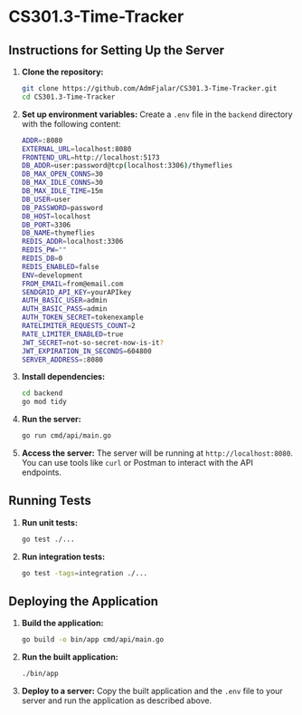 # CS301.3-Time-Tracker

## Instructions for Setting Up the Server

1. **Clone the repository:**
   ```sh
   git clone https://github.com/AdmFjalar/CS301.3-Time-Tracker.git
   cd CS301.3-Time-Tracker
   ```

2. **Set up environment variables:**
   Create a `.env` file in the `backend` directory with the following content:
   ```sh
   ADDR=:8080
   EXTERNAL_URL=localhost:8080
   FRONTEND_URL=http://localhost:5173
   DB_ADDR=user:password@tcp(localhost:3306)/thymeflies
   DB_MAX_OPEN_CONNS=30
   DB_MAX_IDLE_CONNS=30
   DB_MAX_IDLE_TIME=15m
   DB_USER=user
   DB_PASSWORD=password
   DB_HOST=localhost
   DB_PORT=3306
   DB_NAME=thymeflies
   REDIS_ADDR=localhost:3306
   REDIS_PW=""
   REDIS_DB=0
   REDIS_ENABLED=false
   ENV=development
   FROM_EMAIL=from@email.com
   SENDGRID_API_KEY=yourAPIkey
   AUTH_BASIC_USER=admin
   AUTH_BASIC_PASS=admin
   AUTH_TOKEN_SECRET=tokenexample
   RATELIMITER_REQUESTS_COUNT=2
   RATE_LIMITER_ENABLED=true
   JWT_SECRET=not-so-secret-now-is-it?
   JWT_EXPIRATION_IN_SECONDS=604800
   SERVER_ADDRESS=:8080

   ```

3. **Install dependencies:**
   ```sh
   cd backend
   go mod tidy
   ```

4. **Run the server:**
   ```sh
   go run cmd/api/main.go
   ```

5. **Access the server:**
   The server will be running at `http://localhost:8080`. You can use tools like `curl` or Postman to interact with the API endpoints.

## Running Tests

1. **Run unit tests:**
   ```sh
   go test ./...
   ```

2. **Run integration tests:**
   ```sh
   go test -tags=integration ./...
   ```

## Deploying the Application

1. **Build the application:**
   ```sh
   go build -o bin/app cmd/api/main.go
   ```

2. **Run the built application:**
   ```sh
   ./bin/app
   ```

3. **Deploy to a server:**
   Copy the built application and the `.env` file to your server and run the application as described above.
